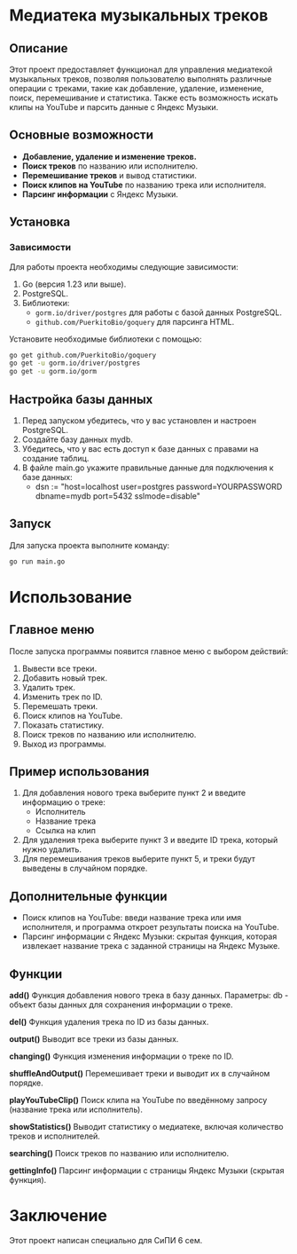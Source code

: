 # Медиатека музыкальных треков

## Описание
Этот проект предоставляет функционал для управления медиатекой музыкальных треков, позволяя пользователю выполнять различные операции с треками, такие как добавление, удаление, изменение, поиск, перемешивание и статистика. Также есть возможность искать клипы на YouTube и парсить данные с Яндекс Музыки.

## Основные возможности
- **Добавление, удаление и изменение треков.**
- **Поиск треков** по названию или исполнителю.
- **Перемешивание треков** и вывод статистики.
- **Поиск клипов на YouTube** по названию трека или исполнителя.
- **Парсинг информации** с Яндекс Музыки.

## Установка

### Зависимости
Для работы проекта необходимы следующие зависимости:

1. Go (версия 1.23 или выше).
2. PostgreSQL.
3. Библиотеки:
   - `gorm.io/driver/postgres` для работы с базой данных PostgreSQL.
   - `github.com/PuerkitoBio/goquery` для парсинга HTML.

Установите необходимые библиотеки с помощью:

```bash
go get github.com/PuerkitoBio/goquery
go get -u gorm.io/driver/postgres
go get -u gorm.io/gorm
```

## Настройка базы данных
1. Перед запуском убедитесь, что у вас установлен и настроен PostgreSQL.
2. Создайте базу данных mydb.
3. Убедитесь, что у вас есть доступ к базе данных с правами на создание таблиц.
4. В файле main.go укажите правильные данные для подключения к базе данных:
   - dsn := "host=localhost user=postgres password=YOURPASSWORD dbname=mydb port=5432 sslmode=disable"

## Запуск
Для запуска проекта выполните команду: 
```bash
go run main.go
```

# Использование
## Главное меню
После запуска программы появится главное меню с выбором действий:
1. Вывести все треки.
2. Добавить новый трек.
3. Удалить трек.
4. Изменить трек по ID.
5. Перемешать треки.
6. Поиск клипов на YouTube.
7. Показать статистику.
8. Поиск треков по названию или исполнителю.
9. Выход из программы.

## Пример использования
1. Для добавления нового трека выберите пункт 2 и введите информацию о треке:
   - Исполнитель
   - Название трека
   - Ссылка на клип
2. Для удаления трека выберите пункт 3 и введите ID трека, который нужно удалить.
3. Для перемешивания треков выберите пункт 5, и треки будут выведены в случайном порядке.

## Дополнительные функции
 - Поиск клипов на YouTube: введи название трека или имя исполнителя, и программа откроет результаты поиска на YouTube.
 - Парсинг информации с Яндекс Музыки: скрытая функция, которая извлекает название трека с заданной страницы на Яндекс Музыке.

## Функции
**add()**
Функция добавления нового трека в базу данных.
Параметры:
db - объект базы данных для сохранения информации о треке.

**del()**
Функция удаления трека по ID из базы данных.

**output()**
Выводит все треки из базы данных.

**changing()**
Функция изменения информации о треке по ID.

**shuffleAndOutput()**
Перемешивает треки и выводит их в случайном порядке.

**playYouTubeClip()**
Поиск клипа на YouTube по введённому запросу (название трека или исполнитель).

**showStatistics()**
Выводит статистику о медиатеке, включая количество треков и исполнителей.

**searching()**
Поиск треков по названию или исполнителю.

**gettingInfo()**
Парсинг информации с страницы Яндекс Музыки (скрытая функция).

# Заключение
Этот проект написан специально для СиПИ 6 сем.

